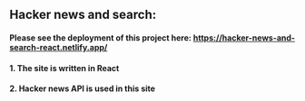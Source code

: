 ## Hacker news and search:
#### Please see the deployment of this project here: https://hacker-news-and-search-react.netlify.app/
#### 1. The site is written in React
#### 2. Hacker news API is used in this site

